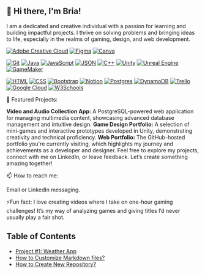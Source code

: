 ## 👋 Hi there, I'm Bria!

I am a dedicated and creative individual with a passion for learning and building impactful projects. I thrive on solving problems and bringing ideas to life, especially in the realms of gaming, design, and web development.

[![Adobe Creative Cloud](https://img.shields.io/badge/Adobe%20Creative%20Cloud-DA1F26?logo=Adobe%20Creative%20Cloud&logoColor=white&style=plastic)](#)
[![Figma](https://img.shields.io/badge/Figma-F24E1E?logo=figma&logoColor=white&style=plastic)](#)
[![Canva](https://img.shields.io/badge/Canva-%2300C4CC.svg?&logo=Canva&logoColor=whites&style=plastic)](#)

[![Git](https://img.shields.io/badge/Git-F05032?logo=git&logoColor=fff&style=plastic)](#)
[![Java](https://img.shields.io/badge/Java-%23ED8B00.svg?logo=openjdk&logoColor=white&style=plastic)](#)
[![JavaScript](https://img.shields.io/badge/JavaScript-F7DF1E?logo=javascript&logoColor=000&style=plastic)](#)
[![JSON](https://img.shields.io/badge/JSON-000?logo=json&logoColor=fff&style=plastic)](#)
[![C++](https://img.shields.io/badge/C++-%2300599C.svg?logo=c%2B%2B&logoColor=white&style=plastic)](#)
[![Unity](https://img.shields.io/badge/Unity-%23000000.svg?logo=unity&logoColor=white&style=plastic)](#)
[![Unreal Engine](https://img.shields.io/badge/Unreal%20Engine-%23313131.svg?logo=unrealengine&logoColor=white&style=plastic)](#)
[![GameMaker](https://img.shields.io/badge/GameMaker-000?logo=gamemaker&logoColor=fff)](#)

[![HTML](https://img.shields.io/badge/HTML-%23E34F26.svg?logo=html5&logoColor=white&style=plastic)](#)
[![CSS](https://img.shields.io/badge/CSS-1572B6?logo=css3&logoColor=fff&style=plastic)](#)
[![Bootstrap](https://img.shields.io/badge/Bootstrap-7952B3?logo=bootstrap&logoColor=fff&style=plastic)](#)
[![Notion](https://img.shields.io/badge/Notion-000?logo=notion&logoColor=fff&style=plastic)](#)
[![Postgres](https://img.shields.io/badge/Postgres-%23316192.svg?logo=postgresql&logoColor=white&style=plastic)](#)
[![DynamoDB](https://img.shields.io/badge/DynamoDB-4053D6?logo=amazondynamodb&logoColor=fff&style=plastic)](#)
[![Trello](https://img.shields.io/badge/Trello-0052CC?logo=trello&logoColor=fff&style=plastic)](#)
[![Google Cloud](https://img.shields.io/badge/Google%20Cloud-%234285F4.svg?logo=google-cloud&logoColor=white&style=plastic)](#)
[![W3Schools](https://img.shields.io/badge/W3Schools-04AA6D?logo=w3schools&logoColor=fff&style=plastic)](#)

🚀 Featured Projects:

**Video and Audio Collection App:** A PostgreSQL-powered web application for managing multimedia content, showcasing advanced database management and intuitive design.
**Game Design Portfolio:** A selection of mini-games and interactive prototypes developed in Unity, demonstrating creativity and technical proficiency.
**Web Portfolio:** The GitHub-hosted portfolio you're currently visiting, which highlights my journey and achievements as a developer and designer.
Feel free to explore my projects, connect with me on LinkedIn, or leave feedback. Let’s create something amazing together!

📫 How to reach me:

Email or LinkedIn messaging.

⚡Fun fact:
I love creating videos where I take on one-hour gaming challenges! It’s my way of analyzing games and giving titles I’d never usually play a fair shot.


## Table of Contents
- [Project #1: Weather App](Weather-Data-App)
- [How to Customize Markdown files?](#how-to-customize-markdown-files)
- [How to Create New Repository?](#how-to-create-new-repository)

<!--
**yungbreezei/yungbreezei** is a ✨ _special_ ✨ repository because its `README.md` (this file) appears on your GitHub profile.

Here are some ideas to get you started:

- 🔭 I’m currently working on ...
- 🌱 I’m currently learning ...
- 👯 I’m looking to collaborate on ...
- 🤔 I’m looking for help with ...
- 💬 Ask me about ...
- 📫 How to reach me: ...
- 😄 Pronouns: ...
- ⚡ Fun fact: ...
-->
